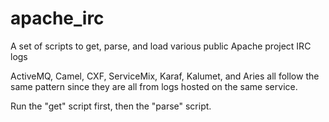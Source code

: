 # apache_irc
A set of scripts to get, parse, and load various public Apache project IRC logs

ActiveMQ, Camel, CXF, ServiceMix, Karaf, Kalumet, and Aries all follow the same pattern since they are all from logs hosted on the same service.

Run the "get" script first, then the "parse" script. 

